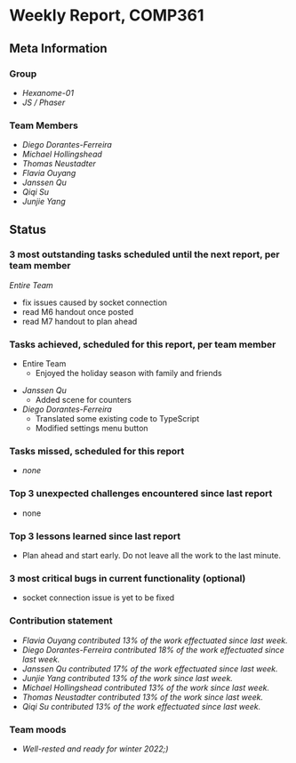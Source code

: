 # Weekly Report, COMP361

## Meta Information

### Group

 * *Hexanome-01*
 * *JS / Phaser*

### Team Members

 * *Diego Dorantes-Ferreira*
 * *Michael Hollingshead*
 * *Thomas Neustadter*
 * *Flavia Ouyang*
 * *Janssen Qu*
 * *Qiqi Su*
 * *Junjie Yang*

## Status

### 3 most outstanding tasks scheduled until the next report, per team member

*Entire Team*
  * fix issues caused by socket connection
  * read M6 handout once posted
  * read M7 handout to plan ahead

### Tasks achieved, scheduled for this report, per team member

- Entire Team
	- Enjoyed the holiday season with family and friends

 * *Janssen Qu*
    * Added scene for counters
 * *Diego Dorantes-Ferreira*
    * Translated some existing code to TypeScript
    * Modified settings menu button

### Tasks missed, scheduled for this report

 * *none*

### Top 3 unexpected challenges encountered since last report

 * none

### Top 3 lessons learned since last report

 * Plan ahead and start early. Do not leave all the work to the last minute.

### 3 most critical bugs in current functionality (optional)

 * socket connection issue is yet to be fixed

### Contribution statement

 * *Flavia Ouyang contributed 13% of the work effectuated since last week.*
 * *Diego Dorantes-Ferreira contributed 18% of the work effectuated since last week.*
 * *Janssen Qu contributed 17% of the work effectuated since last week.*
 * *Junjie Yang contributed 13% of the work since last week.*
 * *Michael Hollingshead contributed 13% of the work since last week.*
 * *Thomas Neustadter contributed 13% of the work since last week.*
 * *Qiqi Su contributed 13% of the work effectuated since last week.*

### Team moods

 * *Well-rested and ready for winter 2022;)*
